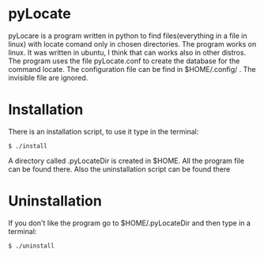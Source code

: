 # pyLocate
pyLocare is a program written in python to find files(everything in a file in linux) with locate comand only in chosen directories.
The program works on linux. It was written in ubuntu, I think that can works also in other distros.
The program uses the file pyLocate.conf to create the database for the command locate.
The configuration file can be find in $HOME/.config/ .
The invisible file are ignored.

# Installation
There is an installation script, to use it type in the terminal:

	$ ./install

A directory called .pyLocateDir is created in $HOME. All the program file can be found there.
Also the uninstallation script can be found there

# Uninstallation
If you don't like the program go to $HOME/.pyLocateDir and then type in a terminal:

	$ ./uninstall
  
